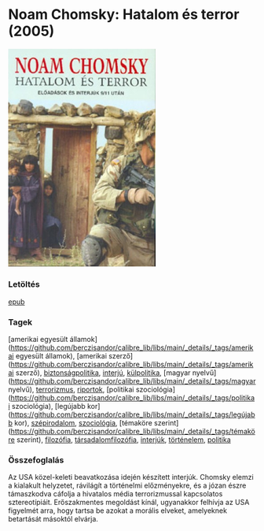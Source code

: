 # <a name="id_343">Noam Chomsky: Hatalom és terror (2005)</a>
<img src="https://github.com/BercziSandor/calibre_lib/raw/main/libs/main/Noam%20Chomsky/Hatalom%20es%20terror%20%28343%29/cover.jpg" alt="cover" width="300"/>

### Letöltés
[epub](https://github.com/BercziSandor/calibre_lib/raw/main/libs/main/Noam%20Chomsky/Hatalom%20es%20terror%20%28343%29/Hatalom%20es%20terror%20-%20Noam%20Chomsky.epub)

### Tagek
[amerikai egyesült államok](https://github.com/berczisandor/calibre_lib/libs/main/_details/_tags/amerikai egyesült államok), [amerikai szerző](https://github.com/berczisandor/calibre_lib/libs/main/_details/_tags/amerikai szerző), [biztonságpolitika](https://github.com/berczisandor/calibre_lib/libs/main/_details/_tags/biztonságpolitika), [interjú](https://github.com/berczisandor/calibre_lib/libs/main/_details/_tags/interjú), [külpolitika](https://github.com/berczisandor/calibre_lib/libs/main/_details/_tags/külpolitika), [magyar nyelvű](https://github.com/berczisandor/calibre_lib/libs/main/_details/_tags/magyar nyelvű), [terrorizmus](https://github.com/berczisandor/calibre_lib/libs/main/_details/_tags/terrorizmus), [riportok](https://github.com/berczisandor/calibre_lib/libs/main/_details/_tags/riportok), [politikai szociológia](https://github.com/berczisandor/calibre_lib/libs/main/_details/_tags/politikai szociológia), [legújabb kor](https://github.com/berczisandor/calibre_lib/libs/main/_details/_tags/legújabb kor), [szépirodalom](https://github.com/berczisandor/calibre_lib/libs/main/_details/_tags/szépirodalom), [szociológia](https://github.com/berczisandor/calibre_lib/libs/main/_details/_tags/szociológia), [témaköre szerint](https://github.com/berczisandor/calibre_lib/libs/main/_details/_tags/témaköre szerint), [filozófia](https://github.com/berczisandor/calibre_lib/libs/main/_details/_tags/filozófia), [társadalomfilozófia](https://github.com/berczisandor/calibre_lib/libs/main/_details/_tags/társadalomfilozófia), [interjúk](https://github.com/berczisandor/calibre_lib/libs/main/_details/_tags/interjúk), [történelem](https://github.com/berczisandor/calibre_lib/libs/main/_details/_tags/történelem), [politika](https://github.com/berczisandor/calibre_lib/libs/main/_details/_tags/politika)

### Összefoglalás
<div>
<p>Az USA közel-keleti beavatkozása idején készített interjúk. Chomsky elemzi a kialakult helyzetet, rávilágít a történelmi előzményekre, és a józan észre támaszkodva cáfolja a hivatalos média terrorizmussal kapcsolatos sztereotípiáit. Erőszakmentes megoldást kínál, ugyanakkor felhívja az USA figyelmét arra, hogy tartsa be azokat a morális elveket, amelyeknek betartását másoktól elvárja.</p></div>


